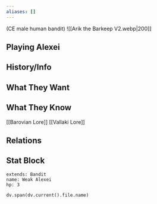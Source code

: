 ```yaml
---
aliases: []
---
```

(CE male human bandit)
![[Arik the Barkeep V2.webp|200]]
## Playing Alexei

## History/Info

## What They Want

## What They Know
[[Barovian Lore]]
[[Vallaki Lore]]

## Relations

## Stat Block

```statblock
extends: Bandit
name: Weak Alexei
hp: 3
```

```dataviewjs
dv.span(dv.current().file.name)
```
